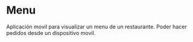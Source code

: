 # Menu
Aplicación movil para visualizar un menu de un restaurante. Poder hacer pedidos desde un dispositivo movil.
